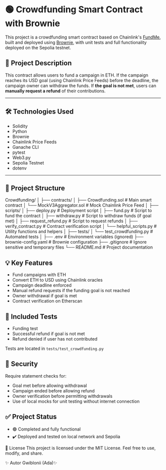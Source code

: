 # 🟢 Crowdfunding Smart Contract with Brownie

This project is a crowdfunding smart contract based on Chainlink's [FundMe](https://github.com/PatrickAlphaC/hardhat-fund-me-fcc), built and deployed using [Brownie](https://eth-brownie.readthedocs.io/en/stable/), with unit tests and full functionality deployed on the Sepolia testnet.

## 📌 Project Description

This contract allows users to fund a campaign in ETH. If the campaign reaches its USD goal (using Chainlink Price Feeds) before the deadline, the campaign owner can withdraw the funds. If **the goal is not met**, users can **manually request a refund** of their contributions.

---

## 🛠️ Technologies Used

- Solidity
- Python
- Brownie
- Chainlink Price Feeds
- Ganache CLI
- pytest
- Web3.py
- Sepolia Testnet
- dotenv

---

## 📁 Project Structure

Crowdfunding/
│
├── contracts/
│ ├── Crowdfunding.sol # Main smart contract
│ └── MockV3Aggregator.sol # Mock Chainlink Price Feed
│
├── scripts/
│ ├── deploy.py # Deployment script
│ ├── fund.py # Script to fund the contract
│ ├── withdraw.py # Script to withdraw funds (if goal met)
│ ├── request_refund.py # Script to request refunds
│ ├── verify_contract.py # Contract verification script
│ └── helpful_scripts.py # Utility functions and helpers
│
├── tests/
│ └── test_crowdfunding.py # Automated tests
│
├── .env # Environment variables (ignored)
├── brownie-config.yaml # Brownie configuration
├── .gitignore # Ignore sensitive and temporary files
└── README.md # Project documentation

## 💡 Key Features

-  Fund campaigns with ETH
-  Convert ETH to USD using Chainlink oracles
-  Campaign deadline enforced
-  Manual refund requests if the funding goal is not reached
-  Owner withdrawal if goal is met
-  Contract verification on Etherscan

 ## 🧪 Included Tests
-  Funding test  
-  Successful refund if goal is not met  
-  Refund denied if user has not contributed  

Tests are located in `tests/test_crowdfunding.py`

## 🔐 Security
Require statement checks for:  
- Goal met before allowing withdrawal  
- Campaign ended before allowing refund  
- Owner verification before permitting withdrawals  
- Use of local mocks for unit testing without internet connection

## ✅ Project Status
- 🟢 Completed and fully functional  
- ✔️ Deployed and tested on local network and Sepolia


📄 License
This project is licensed under the MIT License. Feel free to use, modify, and share.

✨ Autor Gwiblonii (Ada)✨
